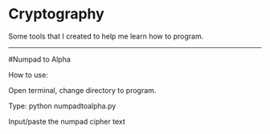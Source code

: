 # Cryptography

Some tools that I created to help me learn how to program.

----------------------------------------------------------

#Numpad to Alpha

How to use:

Open terminal, change directory to program.

Type: python numpadtoalpha.py

Input/paste the numpad cipher text
